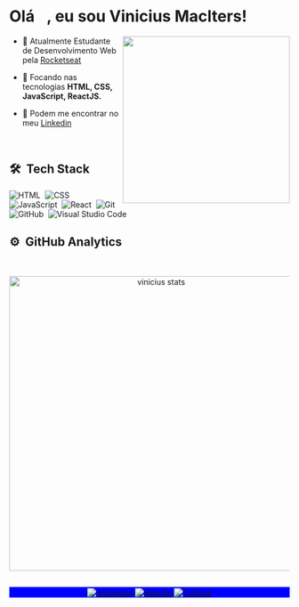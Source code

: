 <h1 align="left">Olá <img src="https://raw.githubusercontent.com/kaueMarques/kaueMarques/master/hi.gif" width="15px">, eu sou Vinicius Maclters!</h1>


<img align="right" width="300em" height="300em" src="https://github.com/birobirobiro/birobirobiro/blob/master/animation_500_kv8i962g.gif?raw=true"/>

- 🔭  Atualmente Estudante de Desenvolvimento Web pela [Rocketseat](https://app.rocketseat.com.br/me/vinicius-souza-1579159686)

- 🌱  Focando nas tecnologias **HTML, CSS, JavaScript, ReactJS.**

- 🚀  Podem me encontrar no meu [Linkedin](https://www.linkedin.com/in/viniciusmaclters/)


<br>

## 🛠 &nbsp;Tech Stack

![HTML](https://img.shields.io/badge/-HTML-05122A?style=flat&logo=HTML5)&nbsp;
![CSS](https://img.shields.io/badge/-CSS-05122A?style=flat&logo=CSS3&logoColor=1572B6)&nbsp;
![JavaScript](https://img.shields.io/badge/-JavaScript-05122A?style=flat&logo=javascript)&nbsp;
![React](https://img.shields.io/badge/-React-05122A?style=flat&logo=react)&nbsp;
![Git](https://img.shields.io/badge/-Git-05122A?style=flat&logo=git)&nbsp;
![GitHub](https://img.shields.io/badge/-GitHub-05122A?style=flat&logo=github)&nbsp;
![Visual Studio Code](https://img.shields.io/badge/-VS%20Code-05122A?style=flat&logo=visual-studio-code&logoColor=007ACC)&nbsp;

## ⚙️ &nbsp;GitHub Analytics
<br>

<p align="center">
<img width="530em" src="https://github-readme-stats.vercel.app/api?username=viniciusmaclters&show_icons=true&theme=nightowl" alt="vinicius stats"/>
</p>

##

<p align="center" style="background:blue">
  <a href="https://www.instagram.com/viniciusmaclters/" target="_blank">
 <img align="center" src="https://img.shields.io/badge/-viniciusmaclters-05122A?style=flat&logo=instagram" alt="instagram"/>
</a>
<a href="https://www.linkedin.com/in/viniciusmaclters/" target="_blank">
  <img align="center" src="https://img.shields.io/badge/-viniciusmaclters-05122A?style=flat&logo=linkedin" alt="linkedin"/>
</a>
 
 <a href="mailto:vinicius.maclters@hotmail.com" target="_blank">
  <img align="center" src="https://img.shields.io/badge/viniciusmaclters-05122A?style=for-the-badge&logo=microsoft-outlook&logoColor=white" alt="Outlook"/>
</a>
 
 



<!--
**viniciusmaclters/ViniciusMaclters** is a ✨ _special_ ✨ repository because its `README.md` (this file) appears on your GitHub profile.
